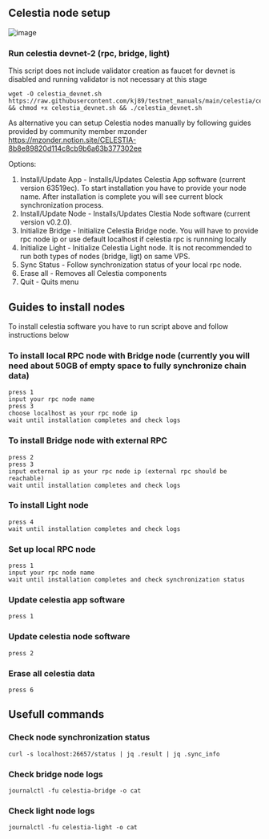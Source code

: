 ## Celestia node setup

![image](https://user-images.githubusercontent.com/50621007/157865942-69a28d42-3161-4f38-843d-0cf8f8256aa0.png)

### Run celestia devnet-2 (rpc, bridge, light)
This script does not include validator creation as faucet for devnet is disabled and running validator is not necessary at this stage
```
wget -O celestia_devnet.sh https://raw.githubusercontent.com/kj89/testnet_manuals/main/celestia/celestia_devnet.sh && chmod +x celestia_devnet.sh && ./celestia_devnet.sh
```

As alternative you can setup Celestia nodes manually by following guides provided by community member mzonder
https://mzonder.notion.site/CELESTIA-8b8e89820d114c8cb9b6a63b377302ee

Options:

1) Install/Update App - Installs/Updates Celestia App software (current version 63519ec). To start installation you have to provide your node name. After installation is complete you will see current block synchronization process.
2) Install/Update Node - Installs/Updates Clestia Node software (current version v0.2.0). 
3) Initialize Bridge - Initialize Celestia Bridge node. You will have to provide rpc node ip or use default localhost if celestia rpc is runnning locally
4) Initialize Light - Initialize Celestia Light node. It is not recommended to run both types of nodes (bridge, ligt) on same VPS.
5) Sync Status - Follow synchronization status of your local rpc node.
6) Erase all - Removes all Celestia components
7) Quit - Quits menu

## Guides to install nodes
To install celestia software you have to run script above and follow instructions below

### To install local RPC node with Bridge node (currently you will need about 50GB of empty space to fully synchronize chain data)
```
press 1
input your rpc node name
press 3
choose localhost as your rpc node ip
wait until installation completes and check logs
```

### To install Bridge node with external RPC
```
press 2
press 3
input external ip as your rpc node ip (external rpc should be reachable)
wait until installation completes and check logs
```

### To install Light node
```
press 4
wait until installation completes and check logs
```

### Set up local RPC node
```
press 1
input your rpc node name
wait until installation completes and check synchronization status
```

### Update celestia app software
```
press 1
```

### Update celestia node software
```
press 2
```

### Erase all celestia data
```
press 6
```

## Usefull commands

### Check node synchronization status
```
curl -s localhost:26657/status | jq .result | jq .sync_info
```

### Check bridge node logs
```
journalctl -fu celestia-bridge -o cat
```

### Check light node logs
```
journalctl -fu celestia-light -o cat
```
